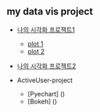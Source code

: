 ## my data vis project

- [나의 시각화 프로젝트1](https://whtngus4759.github.io/my-data-vis-project/00.html)

    - [plot 1](https://whtngus4759.github.io/my-data-vis-project/plot.html)
    - [plot 2](https://whtngus4759.github.io/my-data-vis-project/plot2.html)


- [나의 시각화 프로젝트2](https://whtngus4759.github.io/my-data-vis-project/03.html)

- ActiveUser-project
    - [Pyechart] ()
    - [Bokeh] ()

